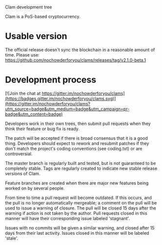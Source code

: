 
Clam development tree

Clam is a PoS-based cryptocurrency.

Usable version
===========================
The official release doesn't sync the blockchain in a reasonable amount of time. Please use: https://github.com/nochowderforyou/clams/releases/tag/v2.1.0-beta.1

Development process
===========================

[![Join the chat at https://gitter.im/nochowderforyou/clams](https://badges.gitter.im/nochowderforyou/clams.svg)](https://gitter.im/nochowderforyou/clams?utm_source=badge&utm_medium=badge&utm_campaign=pr-badge&utm_content=badge)

Developers work in their own trees, then submit pull requests when
they think their feature or bug fix is ready.

The patch will be accepted if there is broad consensus that it is a
good thing.  Developers should expect to rework and resubmit patches
if they don't match the project's coding conventions (see coding.txt)
or are controversial.

The master branch is regularly built and tested, but is not guaranteed
to be completely stable. Tags are regularly created to indicate new
stable release versions of Clam.

Feature branches are created when there are major new features being
worked on by several people.

From time to time a pull request will become outdated. If this occurs, and
the pull is no longer automatically mergeable; a comment on the pull will
be used to issue a warning of closure. The pull will be closed 15 days
after the warning if action is not taken by the author. Pull requests closed
in this manner will have their corresponding issue labeled 'stagnant'.

Issues with no commits will be given a similar warning, and closed after
15 days from their last activity. Issues closed in this manner will be 
labeled 'stale'.
